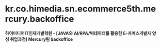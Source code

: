 # kr.co.himedia.sn.ecommerce5th.mercury.backoffice



#### 하이미디어IT인재개발학원 - [JAVA와 AI/RPA/빅데이터를 활용한 E-커머스개발자 양성 취업과정] Mercury팀 backoffice
